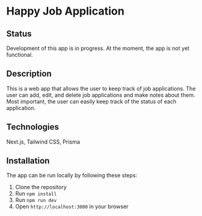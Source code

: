 # Happy Job Application

## Status
Development of this app is in progress. At the moment, the app is not yet functional.

## Description
This is a web app that allows the user to keep track of job applications. The user can add, edit, and delete job applications and make notes about them. Most important, the user can easily keep track of the status of each application.

## Technologies
Next.js, Tailwind CSS, Prisma

## Installation
The app can be run locally by following these steps:
1. Clone the repository
2. Run `npm install`
3. Run `npm run dev`
4. Open `http://localhost:3000` in your browser